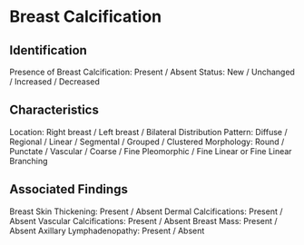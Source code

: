 
# Breast Calcification

## Identification

Presence of Breast Calcification: Present / Absent
Status: New / Unchanged / Increased / Decreased

## Characteristics

Location: Right breast / Left breast / Bilateral
Distribution Pattern: Diffuse / Regional / Linear / Segmental / Grouped / Clustered
Morphology: Round / Punctate / Vascular / Coarse / Fine Pleomorphic / Fine Linear or Fine Linear Branching

## Associated Findings

Breast Skin Thickening: Present / Absent
Dermal Calcifications: Present / Absent
Vascular Calcifications: Present / Absent
Breast Mass: Present / Absent
Axillary Lymphadenopathy: Present / Absent
